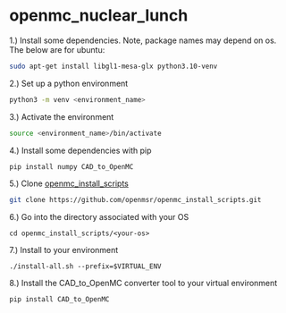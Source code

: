 # openmc_nuclear_lunch
1.) Install some dependencies. Note, package names may depend on os. The below are for ubuntu:
```bash
sudo apt-get install libgl1-mesa-glx python3.10-venv
```
2.) Set up a python environment 
```bash
python3 -m venv <environment_name> 
```
3.) Activate the environment
```bash
source <environment_name>/bin/activate 
```
4.) Install some dependencies with pip
```bash
pip install numpy CAD_to_OpenMC
```
5.) Clone [openmc_install_scripts](https://github.com/openmsr/openmc_install_scripts)
```bash
git clone https://github.com/openmsr/openmc_install_scripts.git
```
6.) Go into the directory associated with your OS
```
cd openmc_install_scripts/<your-os>
```
7.) Install to your environment
```
./install-all.sh --prefix=$VIRTUAL_ENV
```
8.) Install the CAD_to_OpenMC converter tool to your virtual environment
```
pip install CAD_to_OpenMC
```
